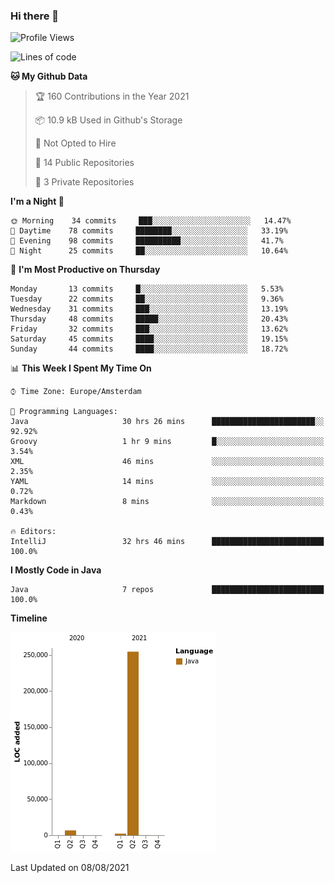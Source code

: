 ### Hi there 👋


<!--START_SECTION:waka-->
![Profile Views](http://img.shields.io/badge/Profile%20Views-3-blue)

![Lines of code](https://img.shields.io/badge/From%20Hello%20World%20I%27ve%20Written-263627%20lines%20of%20code-blue)

**🐱 My Github Data** 

> 🏆 160 Contributions in the Year 2021
 > 
> 📦 10.9 kB Used in Github's Storage 
 > 
> 🚫 Not Opted to Hire
 > 
> 📜 14 Public Repositories 
 > 
> 🔑 3 Private Repositories  
 > 
**I'm a Night 🦉** 

```text
🌞 Morning    34 commits     ███░░░░░░░░░░░░░░░░░░░░░░   14.47% 
🌆 Daytime    78 commits     ████████░░░░░░░░░░░░░░░░░   33.19% 
🌃 Evening    98 commits     ██████████░░░░░░░░░░░░░░░   41.7% 
🌙 Night      25 commits     ██░░░░░░░░░░░░░░░░░░░░░░░   10.64%

```
📅 **I'm Most Productive on Thursday** 

```text
Monday       13 commits     █░░░░░░░░░░░░░░░░░░░░░░░░   5.53% 
Tuesday      22 commits     ██░░░░░░░░░░░░░░░░░░░░░░░   9.36% 
Wednesday    31 commits     ███░░░░░░░░░░░░░░░░░░░░░░   13.19% 
Thursday     48 commits     █████░░░░░░░░░░░░░░░░░░░░   20.43% 
Friday       32 commits     ███░░░░░░░░░░░░░░░░░░░░░░   13.62% 
Saturday     45 commits     ████░░░░░░░░░░░░░░░░░░░░░   19.15% 
Sunday       44 commits     ████░░░░░░░░░░░░░░░░░░░░░   18.72%

```


📊 **This Week I Spent My Time On** 

```text
⌚︎ Time Zone: Europe/Amsterdam

💬 Programming Languages: 
Java                     30 hrs 26 mins      ███████████████████████░░   92.92% 
Groovy                   1 hr 9 mins         █░░░░░░░░░░░░░░░░░░░░░░░░   3.54% 
XML                      46 mins             ░░░░░░░░░░░░░░░░░░░░░░░░░   2.35% 
YAML                     14 mins             ░░░░░░░░░░░░░░░░░░░░░░░░░   0.72% 
Markdown                 8 mins              ░░░░░░░░░░░░░░░░░░░░░░░░░   0.43%

🔥 Editors: 
IntelliJ                 32 hrs 46 mins      █████████████████████████   100.0%

```

**I Mostly Code in Java** 

```text
Java                     7 repos             █████████████████████████   100.0%

```


**Timeline**

![Chart not found](https://raw.githubusercontent.com/powercasgamer/powercasgamer/master/charts/bar_graph.png) 


 Last Updated on 08/08/2021
<!--END_SECTION:waka-->
